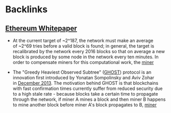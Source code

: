 
# Backlinks
## [Ethereum Whitepaper](<Ethereum Whitepaper.md>)
- At the current target of ~2^187, the network must make an average of ~2^69 tries before a valid block is found; in general, the target is recalibrated by the network every 2016 blocks so that on average a new block is produced by some node in the network every ten minutes. In order to compensate miners for this computational work, the [miner](<miner.md>)

- The "Greedy Heaviest Observed Subtree" ([GHOST](<GHOST.md>)) protocol is an innovation first introduced by Yonatan Sompolinsky and Aviv Zohar in [December 2013](https://eprint.iacr.org/2013/881.pdf). The motivation behind GHOST is that blockchains with fast confirmation times currently suffer from reduced security due to a high stale rate - because blocks take a certain time to propagate through the network, if miner A mines a block and then miner B happens to mine another block before miner A's block propagates to B, [miner](<miner.md>)

